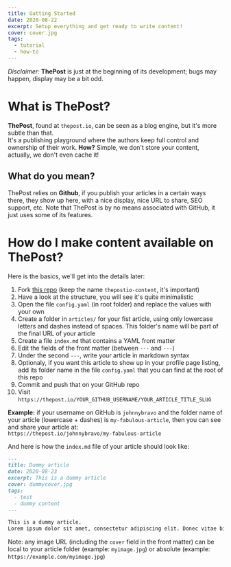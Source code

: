 ```yaml
---
title: Gatting Started
date: 2020-08-22
excerpt: Setup everything and get ready to write content!
cover: cover.jpg
tags:
  - tutorial
  - how-to
---
```


*Disclaimer:* **ThePost** is just at the beginning of its development; bugs may happen, display may be a bit odd.  

# What is ThePost?
**ThePost**, found at `thepost.io`, can be seen as a blog engine, but it's more subtle than that.  
It's a publishing playground where the authors keep full control and ownership of their work. **How?** Simple, we don't store your content, actually, we don't even cache it!

## What do you mean?
ThePost relies on **Github**, if you publish your articles in a certain ways there, they show up here, with a nice display, nice URL to share, SEO support, etc. Note that ThePost is by no means associated with GitHub, it just uses some of its features.

# How do I make content available on ThePost?
Here is the basics, we'll get into the details later:
1. Fork [this repo](https://github.com/thepostio/thepostio-content) (keep the name `thepostio-content`, it's important)
2. Have a look at the structure, you will see it's quite minimalistic
3. Open the file `config.yaml` (in root folder) and replace the values with your own
4. Create a folder in `articles/` for your fist article, using only lowercase letters and dashes instead of spaces. This folder's name will be part of the final URL of your article
5. Create a file `index.md` that contains a YAML front matter
6. Edit the fields of the front matter (between `---` and `---`)
7. Under the second `---`, write your article in markdown syntax
8. Optionaly, if you want this article to show up in your profile page listing, add its folder name in the file `config.yaml` that you can find at the root of this repo
9. Commit and push that on your GitHub repo
10. Visit `https://thepost.io/YOUR_GITHUB_USERNAME/YOUR_ARTICLE_TITLE_SLUG`

**Example:** if your username on GitHub is `johnnybravo` and the folder name of your article (lowercase + dashes) is `my-fabulous-article`, then you can see and share your article at:  
`https://thepost.io/johnnybravo/my-fabulous-article`

And here is how the `index.md` file of your article should look like:
```markdown
---
title: Dummy article
date: 2020-08-23
excerpt: This is a dummy article
cover: dummycover.jpg
tags:
  - test
  - dummy content
---

This is a dummy article.
Lorem ipsum dolor sit amet, consectetur adipiscing elit. Donec vitae bibendum lectus. In hac habitasse platea dictumst. Donec eleifend arcu nisi, eget rhoncus lorem imperdiet in. Pellentesque porta luctus nisi sed rutrum. Duis pharetra ultrices arcu, eu porta risus vehicula vitae. Lorem ipsum dolor sit amet, consectetur adipiscing elit. Fusce nisi dolor, maximus cursus velit non, tincidunt eleifend augue. Quisque elementum dapibus ex, eget bibendum sem lobortis malesuada. Donec convallis condimentum blandit.
```

Note: any image URL (including the `cover` field in the front matter) can be local to your article folder (example: `myimage.jpg`) or absolute (example: `https://example.com/myimage.jpg`)